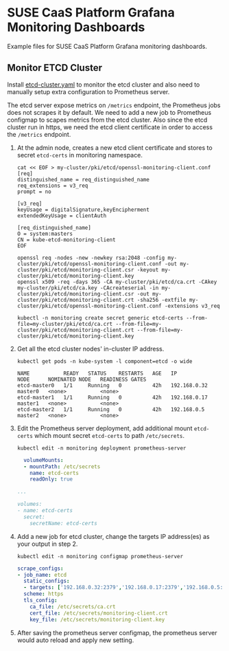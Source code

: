 # SUSE CaaS Platform Grafana Monitoring Dashboards
Example files for SUSE CaaS Platform Grafana monitoring dashboards.


## Monitor ETCD Cluster

Install [etcd-cluster.yaml](grafana-dashboards-caasp-etcd-cluster.yaml) to monitor the etcd cluster and also need to manually setup extra configuration to Prometheus server.

The etcd server expose metrics on `/metrics` endpoint, the Prometheus jobs does not scrapes it by default. We need to add a new job to Prometheus configmap to scapes metrics from the etcd cluster. Also since the etcd cluster run in https, we need the etcd client certificate in order to access the `/metrics` endpoint.

1. At the admin node, creates a new etcd client certificate and stores to secret `etcd-certs` in monitoring namespace.
    ```
    cat << EOF > my-cluster/pki/etcd/openssl-monitoring-client.conf
    [req]
    distinguished_name = req_distinguished_name
    req_extensions = v3_req
    prompt = no

    [v3_req]
    keyUsage = digitalSignature,keyEncipherment
    extendedKeyUsage = clientAuth

    [req_distinguished_name]
    O = system:masters
    CN = kube-etcd-monitoring-client
    EOF

    openssl req -nodes -new -newkey rsa:2048 -config my-cluster/pki/etcd/openssl-monitoring-client.conf -out my-cluster/pki/etcd/monitoring-client.csr -keyout my-cluster/pki/etcd/monitoring-client.key
    openssl x509 -req -days 365 -CA my-cluster/pki/etcd/ca.crt -CAkey my-cluster/pki/etcd/ca.key -CAcreateserial -in my-cluster/pki/etcd/monitoring-client.csr -out my-cluster/pki/etcd/monitoring-client.crt -sha256 -extfile my-cluster/pki/etcd/openssl-monitoring-client.conf -extensions v3_req

    kubectl -n monitoring create secret generic etcd-certs --from-file=my-cluster/pki/etcd/ca.crt --from-file=my-cluster/pki/etcd/monitoring-client.crt --from-file=my-cluster/pki/etcd/monitoring-client.key
    ```

2. Get all the etcd cluster nodes' in-cluster IP address.
    ```
    kubectl get pods -n kube-system -l component=etcd -o wide

    NAME           READY   STATUS    RESTARTS   AGE   IP             NODE      NOMINATED NODE   READINESS GATES
    etcd-master0   1/1     Running   0          42h   192.168.0.32   master0   <none>           <none>
    etcd-master1   1/1     Running   0          42h   192.168.0.17   master1   <none>           <none>
    etcd-master2   1/1     Running   0          42h   192.168.0.5    master2   <none>           <none>
    ```

3. Edit the Prometheus server deployment, add additional mount `etcd-certs` which mount secret `etcd-certs` to path `/etc/secrets`.
    ```
    kubectl edit -n monitoring deployment prometheus-server
    ```

    ```yaml
      volumeMounts:
      - mountPath: /etc/secrets
        name: etcd-certs
        readOnly: true

    ...

    volumes:
    - name: etcd-certs
      secret:
        secretName: etcd-certs
    ```

4. Add a new job for etcd cluster, change the targets IP address(es) as your output in step 2.
    ```
    kubectl edit -n monitoring configmap prometheus-server
    ```

    ```yaml
    scrape_configs:
    - job_name: etcd
      static_configs:
      - targets: ['192.168.0.32:2379','192.168.0.17:2379','192.168.0.5:2379']
      scheme: https
      tls_config:
        ca_file: /etc/secrets/ca.crt
        cert_file: /etc/secrets/monitoring-client.crt
        key_file: /etc/secrets/monitoring-client.key
    ```

5. After saving the prometheus server configmap, the prometheus server would auto reload and apply new setting.
